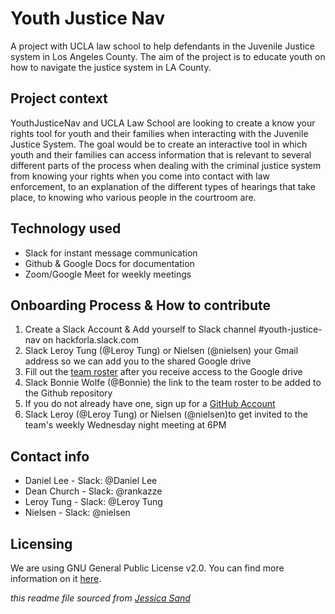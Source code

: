 # Youth Justice Nav

A project with UCLA law school to help defendants in the Juvenile Justice system in Los Angeles County. The aim of the project is to educate youth on how to navigate the justice system in LA County. 

## Project context

YouthJusticeNav and UCLA Law School are looking to create a know your rights tool for youth and their families when interacting with the Juvenile Justice System.  The goal would be to create an interactive tool in which youth and their families can access information that is relevant to several different parts of the process when dealing with the criminal justice system from knowing your rights when you come into contact with law enforcement, to an explanation of the different types of hearings that take place, to knowing who various people in the courtroom are. 

## Technology used

- Slack for instant message communication
- Github & Google Docs for documentation
- Zoom/Google Meet for weekly meetings 

## Onboarding Process & How to contribute

1. Create a Slack Account & Add yourself to Slack channel #youth-justice-nav on hackforla.slack.com
2. Slack Leroy Tung (@Leroy Tung) or Nielsen (@nielsen) your Gmail address so we can add you to the shared Google drive
3. Fill out the [team roster](https://docs.google.com/spreadsheets/d/14NiIUGaRhz34E_cTtWU-B9kFGaHt-1nSlghzhtDqbbE/edit?usp=drive_web&ouid=105806038518241181042) after you receive access to the Google drive
4. Slack Bonnie Wolfe (@Bonnie) the link to the team roster to be added to the Github repository
5. If you do not already have one, sign up for a [GitHub Account](https://github.com/)
6. Slack Leroy (@Leroy Tung) or Nielsen (@nielsen)to get invited to the team's weekly Wednesday night meeting at 6PM

## Contact info

- Daniel Lee - Slack: @Daniel Lee
- Dean Church - Slack: @rankazze
- Leroy Tung - Slack: @Leroy Tung
- Nielsen - Slack: @nielsen

## Licensing

We are using GNU General Public License v2.0. You can find more information on it [here](https://github.com/hackforla/YouthJusticeNav/blob/main/LICENSE).  

*this readme file sourced from [Jessica Sand](http://jessicasand.com/other-stuff/just-enough-docs/)*
